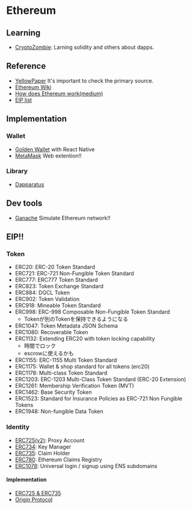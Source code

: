 # Ethereum

## Learning
- [CryptoZombie](https://cryptozombies.io/jp/course): Larning solidity and others about dapps.

## Reference
- [YellowPaper](https://ethereum.github.io/yellowpaper/paper.pdf) It's important to check the primary source.
- [Ethereum Wiki](https://github.com/ethereum/wiki/wiki)
- [How does Ethereum work(medium)](https://medium.com/@preethikasireddy/how-does-ethereum-work-anyway-22d1df506369)
- [EIP list](http://eips.ethereum.org/)

## Implementation
### Wallet
- [Golden Wallet](https://github.com/goldennetwork/golden-wallet-react-native) with React Native
- [MetaMask](https://metamask.io/) Web extention!!
### Library
- [Dapparatus](https://github.com/austintgriffith/dapparatus)

## Dev tools
- [Ganache](https://github.com/trufflesuite/ganache-cli)
Simulate Ethereum network!!

## EIP!!
### Token
- ERC20: ERC-20 Token Standard
- ERC721: ERC-721 Non-Fungible Token Standard
- ERC777: ERC777 Token Standard
- ERC823: Token Exchange Standard
- ERC884: DGCL Token
- ERC902: Token Validation
- ERC918: Mineable Token Standard
- ERC998: ERC-998 Composable Non-Fungible Token Standard
  - Tokenが別のTokenを保持できるようになる
- ERC1047: Token Metadata JSON Schema
- ERC1080: Recoverable Token
- ERC1132: Extending ERC20 with token locking capability
  - 時間でロック
  - escrowに使えるかも
- ERC1155: ERC-1155 Multi Token Standard
- ERC1175: Wallet & shop standard for all tokens (erc20)
- ERC1178: Multi-class Token Standard
- ERC1203: ERC-1203 Multi-Class Token Standard (ERC-20 Extension)
- ERC1261: Membership Verification Token (MVT)
- ERC1462: Base Security Token
- ERC1523: Standard for Insurance Policies as ERC-721 Non Fungible Tokens
- ERC1948: Non-fungible Data Token
### Identity
- [ERC725(v2)](https://github.com/ethereum/EIPs/issues/725): Proxy Account 
- [ERC734](https://github.com/ethereum/EIPs/issues/734): Key Manager
- [ERC735](https://github.com/ethereum/EIPs/issues/735): Claim Holder
- [ERC780](https://github.com/ethereum/EIPs/issues/780): Ethereum Claims Registry
- [ERC1078](https://eips.ethereum.org/EIPS/eip-1078): Universal login / signup using ENS subdomains
#### Implementation
- [ERC725 & ERC735](https://github.com/trustfractal/erc725)
- [Origin Protocol](https://github.com/OriginProtocol/origin-playground)

